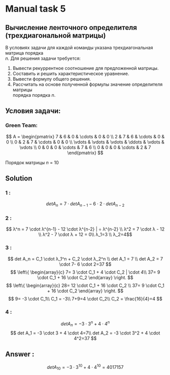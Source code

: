 # Manual task 5
## Вычисление ленточного определителя (трехдиагональной матрицы)  
В условиях задачи для каждой команды указана трехдиагональная матрица порядка   
*n*. Для решения задачи требуется:  
1. Вывести рекуррентное соотношение для предложенной матрицы.  
2. Составить и решить характеристическое уравнение.  
3. Вывести формулу общего решения.  
4. Рассчитать на основе полученной формулы значение определителя матрицы   
порядка порядка *n*.  
## Условия задачи:   
  
### Green Team:    
  
$$      
A =       
 \begin{pmatrix}      
  7 & 6 & 0 & \cdots & 0 & 0 \\      
  2 & 7 & 6 & \cdots & 0 & 0 \\      
  0 & 2 & 7 & \cdots & 0 & 0 \\      
  \vdots  & \vdots & \vdots & \ddots & \vdots & \vdots  \\      
  0 & 0 & 0 & \cdots & 7 & 6 \\      
  0 & 0 & 0 & \cdots & 2 & 7       
 \end{pmatrix}      
$$  
  
Порядок матрицы *n* = 10

## Solution
### 1 : 
$$ det A_n = 7 \cdot det A_{n-1} - 6 \cdot 2 \cdot det A_{n-2}$$

### 2 :
$$ λ^n = 7 \cdot λ^{n-1} - 12 \cdot λ^{n-2} | ÷ λ^{n-2} \\
λ^2 = 7 \cdot λ - 12 \\
λ^2 - 7 \cdot λ + 12 = 0\\
λ_1=3 \\
λ_2=4$$ 

### 3 :
$$ det A_n = C_1 \cdot λ_1^n +  C_2 \cdot λ_2^n \\
 det A_1 = 7 \\
det A_2 = 7 \cdot 7- 6 \cdot 2=37
$$$$
\left\{ 
\begin{array}{c}
7= 3 \cdot C_1 +  4 \cdot C_2 | \cdot 4\\ 
37= 9 \cdot C_1 +  16 \cdot C_2 
\end{array}
\right. 
$$$$
\left\{ 
\begin{array}{c}
28= 12 \cdot C_1 +  16 \cdot C_2 \\ 
37= 9 \cdot C_1 +  16 \cdot C_2 
\end{array}
\right. 
$$$$
9= -3 \cdot C_1\\
C_1 = -3\\
7+9=4 \cdot C_2\\
C_2 = \frac{16}{4}=4
$$

### 4 :
$$ det A_n = -3 \cdot 3^n + 4 \cdot 4^n$$$$
det A_1 = -3 \cdot 3 + 4 \cdot 4=7\\
det A_2 = -3 \cdot 3^2 + 4 \cdot 4^2=37
$$
## Answer :
$$ det A_{10} = -3 \cdot 3^{10} + 4 \cdot 4^{10}=4017157 $$



